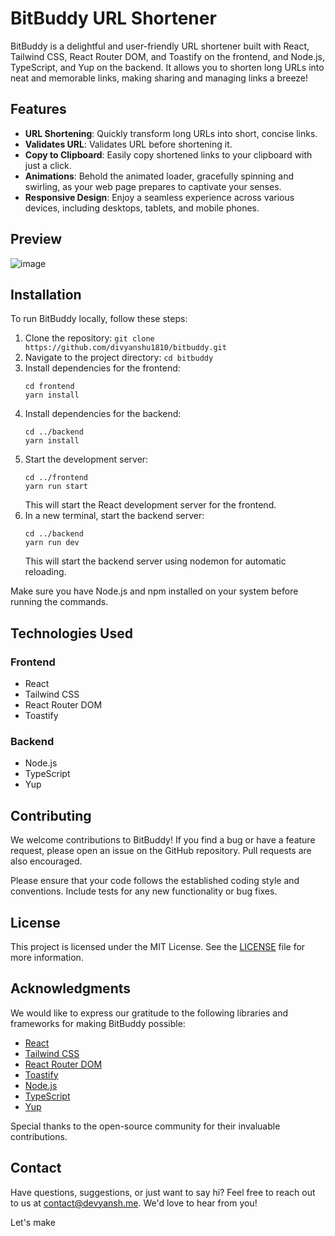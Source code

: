 # BitBuddy URL Shortener

<!-- ![BitBuddy Logo](https://example.com/bitbuddy-logo.png) -->

BitBuddy is a delightful and user-friendly URL shortener built with React, Tailwind CSS, React Router DOM, and Toastify on the frontend, and Node.js, TypeScript, and Yup on the backend. It allows you to shorten long URLs into neat and memorable links, making sharing and managing links a breeze!

## Features

- **URL Shortening**: Quickly transform long URLs into short, concise links.
- **Validates URL**: Validates URL before shortening it.
- **Copy to Clipboard**: Easily copy shortened links to your clipboard with just a click.
- **Animations**: Behold the animated loader, gracefully spinning and swirling, as your web page prepares to captivate your senses. 
- **Responsive Design**: Enjoy a seamless experience across various devices, including desktops, tablets, and mobile phones.
<!-- - **Customize URLs**: Personalize your shortened links with custom aliases or let BitBuddy generate unique ones for you. -->
<!-- - **Link Analytics**: Gain insights into link performance with detailed analytics, including clicks, referrals, and geographic data. -->
<!-- - **QR Code Generation**: Generate QR codes for your shortened links, making it easy for users to scan and access your content. -->
<!-- - **Password Protection**: Add an extra layer of security to your links by setting passwords to protect them. -->
<!-- - **Link Expiration**: Control the lifespan of your links with customizable expiration dates, ensuring they are only accessible for a specified period. -->


## Preview
![image](https://github.com/divyanshu1810/BitBuddy/assets/91051053/ab1bd0df-f9f4-41c5-8b63-ee1667d626f5)


## Installation

To run BitBuddy locally, follow these steps:

1. Clone the repository: `git clone https://github.com/divyanshu1810/bitbuddy.git`
2. Navigate to the project directory: `cd bitbuddy`
3. Install dependencies for the frontend:
   ```
   cd frontend
   yarn install
   ```
4. Install dependencies for the backend:
   ```
   cd ../backend
   yarn install
   ```
5. Start the development server:
   ```
   cd ../frontend
   yarn run start
   ```
   This will start the React development server for the frontend.
6. In a new terminal, start the backend server:
   ```
   cd ../backend
   yarn run dev
   ```
   This will start the backend server using nodemon for automatic reloading.

Make sure you have Node.js and npm installed on your system before running the commands.

## Technologies Used

### Frontend

- React
- Tailwind CSS
- React Router DOM
- Toastify

### Backend

- Node.js
- TypeScript
- Yup

## Contributing

We welcome contributions to BitBuddy! If you find a bug or have a feature request, please open an issue on the GitHub repository. Pull requests are also encouraged.

Please ensure that your code follows the established coding style and conventions. Include tests for any new functionality or bug fixes.

## License

This project is licensed under the MIT License. See the [LICENSE](https://github.com/divyanhu1810/bitbuddy/blob/main/LICENSE) file for more information.

## Acknowledgments

We would like to express our gratitude to the following libraries and frameworks for making BitBuddy possible:

- [React](https://reactjs.org/)
- [Tailwind CSS](https://tailwindcss.com/)
- [React Router DOM](https://reactrouter.com/)
- [Toastify](https://fkhadra.github.io/react-toastify/)
- [Node.js](https://nodejs.org/)
- [TypeScript](https://www.typescriptlang.org/)
- [Yup](https://github.com/jquense/yup)

Special thanks to the open-source community for their invaluable contributions.

## Contact

Have questions, suggestions, or just want to say hi? Feel free to reach out to us at [contact@devyansh.me](mailto:dd8353@srmist.edu.in). We'd love to hear from you!

Let's make
